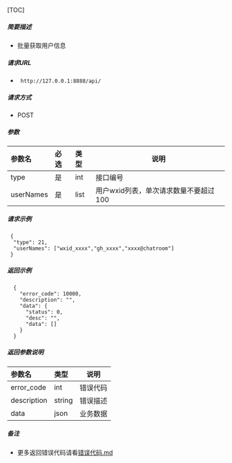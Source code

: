 


[TOC]
    
##### 简要描述

- 批量获取用户信息

##### 请求URL
- ` http://127.0.0.1:8888/api/`
  
##### 请求方式
- POST 

##### 参数

| 参数名       | 必选 | 类型   | 说明                     |   
|:----------|:---|:-----|------------------------|   
| type      | 是  | int  | 接口编号                   |   
| userNames | 是  | list | 用户wxid列表，单次请求数量不要超过100 |   

##### 请求示例

```
 {
  "type": 21,
  "userNames": ["wxid_xxxx","gh_xxxx","xxxx@chatroom"]
 } 
```

##### 返回示例 

``` 
  {
    "error_code": 10000,
    "description": "",
    "data": {
      "status": 0,
      "desc": "",
      "data": []
    }
  }
```

##### 返回参数说明 

| 参数名         | 类型     | 说明   |   
|:------------|:-------|------|   
| error_code  | int    | 错误代码 |   
| description | string | 错误描述 |   
| data        | json   | 业务数据 |   

##### 备注 

- 更多返回错误代码请看[错误代码.md](../错误代码.md)







